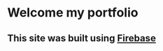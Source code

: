 # Welcome my portfolio
## This site was built using [Firebase](https://myportfolio-5f19c.firebaseapp.com/)
